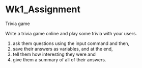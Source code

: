 # Wk1_Assignment
Trivia game

Write a trivia game online and play some trivia with your users.

1. ask them questions using the input command and then,
2. save their answers as variables, and at the end,
3. tell them how interesting they were and
4. give them a summary of all of their answers.
